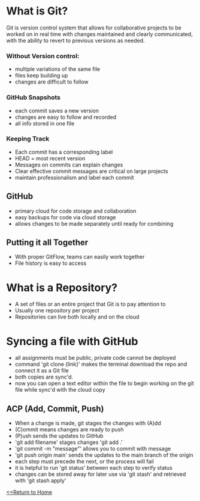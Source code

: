 # What is Git?
   Git is version control system that allows for collaborative projects to be worked on in real time with changes maintained and clearly communicated, with the ability to revert to previous versions as needed.
### Without Version control:
   - multiple variations of the same file
   - files keep building up 
   - changes are difficult to follow
### GitHub Snapshots
   - each commit saves a new version
   - changes are easy to follow and recorded
   - all info stored in one file
### Keeping Track
   - Each commit has a corresponding label
   - HEAD = most recent version
   - Messages on commits can explain changes
   - Clear effective commit messages are critical on large projects
   - maintain professionalism and label each commit
## GitHub
   - primary cloud for code storage and collaboration
   - easy backups for code via cloud storage
   - allows changes to be made separately until ready for combining

## Putting it all Together
   - With proper GitFlow, teams can easily work together
   - File history is easy to access

# What is a Repository?
   - A set of files or an entire project that Git is to pay attention to 
   - Usually one repository per project
   - Repositories can live both locally and on the cloud

# Syncing a file with GitHub
   - all assignments must be public, private code cannot be deployed
   - command 'git clone {link}' makes the terminal download the repo and connect it as a Git file
   - both copies are sync'd. 
   - now you can open a text editor within the file to begin working on the git file while sync'd with the cloud copy

## ACP (Add, Commit, Push)
   - When a change is made, git stages the changes with (A)dd
   - (C)ommit means changes are ready to push
   - (P)ush sends the updates to GitHub
   - 'git add filename' stages changes 'git add .'
   - 'git commit -m "message"' allows you to commit with message
   - 'git push origin main' sends the updates to the main branch of the origin
   - each step must precede the next, or the process will fail
   - it is helpful to run 'git status' between each step to verify status
   - changes can be stored away for later use via 'git stash' and retrieved with 'git stash apply'

[<<Return to Home](README.md)